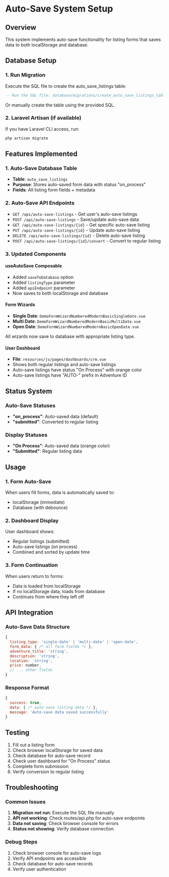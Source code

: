 # Auto-Save System Setup

## Overview
This system implements auto-save functionality for listing forms that saves data to both localStorage and database.

## Database Setup

### 1. Run Migration
Execute the SQL file to create the auto_save_listings table:

```sql
-- Run the SQL file: database/migrations/create_auto_save_listings_table.sql
```

Or manually create the table using the provided SQL.

### 2. Laravel Artisan (if available)
If you have Laravel CLI access, run:
```bash
php artisan migrate
```

## Features Implemented

### 1. Auto-Save Database Table
- **Table**: `auto_save_listings`
- **Purpose**: Stores auto-saved form data with status "on_process"
- **Fields**: All listing form fields + metadata

### 2. Auto-Save API Endpoints
- `GET /api/auto-save-listings` - Get user's auto-save listings
- `POST /api/auto-save-listings` - Save/update auto-save data
- `GET /api/auto-save-listings/{id}` - Get specific auto-save listing
- `PUT /api/auto-save-listings/{id}` - Update auto-save listing
- `DELETE /api/auto-save-listings/{id}` - Delete auto-save listing
- `POST /api/auto-save-listings/{id}/convert` - Convert to regular listing

### 3. Updated Components

#### useAutoSave Composable
- Added `saveToDatabase` option
- Added `listingType` parameter
- Added `apiEndpoint` parameter
- Now saves to both localStorage and database

#### Form Wizards
- **Single Date**: `DemoFormWizardNumberedModernBasicSingleDate.vue`
- **Multi Date**: `DemoFormWizardNumberedModernBasicMultiDate.vue`
- **Open Date**: `DemoFormWizardNumberedModernBasicOpenDate.vue`

All wizards now save to database with appropriate listing type.

#### User Dashboard
- **File**: `resources/js/pages/dashboards/crm.vue`
- Shows both regular listings and auto-save listings
- Auto-save listings have status "On Process" with orange color
- Auto-save listings have "AUTO-" prefix in Adventure ID

## Status System

### Auto-Save Statuses
- **"on_process"**: Auto-saved data (default)
- **"submitted"**: Converted to regular listing

### Display Statuses
- **"On Process"**: Auto-saved data (orange color)
- **"Submitted"**: Regular listing data

## Usage

### 1. Form Auto-Save
When users fill forms, data is automatically saved to:
- localStorage (immediate)
- Database (with debounce)

### 2. Dashboard Display
User dashboard shows:
- Regular listings (submitted)
- Auto-save listings (on process)
- Combined and sorted by update time

### 3. Form Continuation
When users return to forms:
- Data is loaded from localStorage
- If no localStorage data, loads from database
- Continues from where they left off

## API Integration

### Auto-Save Data Structure
```javascript
{
  listing_type: 'single-date' | 'multi-date' | 'open-date',
  form_data: { /* all form fields */ },
  adventure_title: 'string',
  description: 'string',
  location: 'string',
  price: number,
  // ... other fields
}
```

### Response Format
```javascript
{
  success: true,
  data: { /* auto-save listing data */ },
  message: 'Auto-save data saved successfully'
}
```

## Testing

1. Fill out a listing form
2. Check browser localStorage for saved data
3. Check database for auto-save record
4. Check user dashboard for "On Process" status
5. Complete form submission
6. Verify conversion to regular listing

## Troubleshooting

### Common Issues
1. **Migration not run**: Execute the SQL file manually
2. **API not working**: Check routes/api.php for auto-save endpoints
3. **Data not saving**: Check browser console for errors
4. **Status not showing**: Verify database connection

### Debug Steps
1. Check browser console for auto-save logs
2. Verify API endpoints are accessible
3. Check database for auto-save records
4. Verify user authentication

